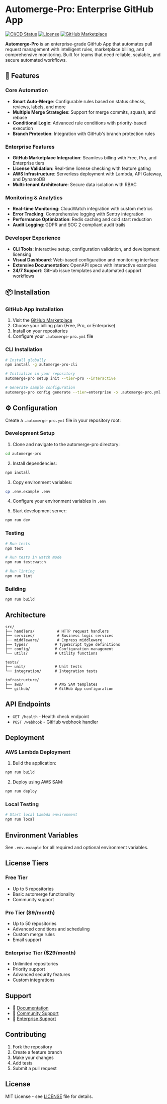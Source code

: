 # Automerge-Pro: Enterprise GitHub App

[![CI/CD Status](https://github.com/MichaelWBrennan/KONIVRER-deck-database/actions/workflows/automerge-pro.yml/badge.svg)](https://github.com/MichaelWBrennan/KONIVRER-deck-database/actions/workflows/automerge-pro.yml)
[![License](https://img.shields.io/badge/license-MIT-blue.svg)](LICENSE)
[![GitHub Marketplace](https://img.shields.io/badge/GitHub%20Marketplace-Automerge--Pro-blue)](https://github.com/marketplace/automerge-pro)

**Automerge-Pro** is an enterprise-grade GitHub App that automates pull request management with intelligent rules, marketplace billing, and comprehensive monitoring. Built for teams that need reliable, scalable, and secure automated workflows.

## 🚀 Features

### Core Automation
- **Smart Auto-Merge**: Configurable rules based on status checks, reviews, labels, and more
- **Multiple Merge Strategies**: Support for merge commits, squash, and rebase
- **Conditional Logic**: Advanced rule conditions with priority-based execution
- **Branch Protection**: Integration with GitHub's branch protection rules

### Enterprise Features
- **GitHub Marketplace Integration**: Seamless billing with Free, Pro, and Enterprise tiers
- **License Validation**: Real-time license checking with feature gating
- **AWS Infrastructure**: Serverless deployment with Lambda, API Gateway, and DynamoDB
- **Multi-tenant Architecture**: Secure data isolation with RBAC

### Monitoring & Analytics
- **Real-time Monitoring**: CloudWatch integration with custom metrics
- **Error Tracking**: Comprehensive logging with Sentry integration
- **Performance Optimization**: Redis caching and cold start reduction
- **Audit Logging**: GDPR and SOC 2 compliant audit trails

### Developer Experience
- **CLI Tools**: Interactive setup, configuration validation, and development licensing
- **Visual Dashboard**: Web-based configuration and monitoring interface
- **Extensive Documentation**: OpenAPI specs with interactive examples
- **24/7 Support**: GitHub issue templates and automated support workflows

## 📦 Installation

### GitHub App Installation
1. Visit the [GitHub Marketplace](https://github.com/marketplace/automerge-pro)
2. Choose your billing plan (Free, Pro, or Enterprise)
3. Install on your repositories
4. Configure your `.automerge-pro.yml` file

### CLI Installation
```bash
# Install globally
npm install -g automerge-pro-cli

# Initialize in your repository
automerge-pro setup init --tier=pro --interactive

# Generate sample configuration
automerge-pro config generate --tier=enterprise -o .automerge-pro.yml
```

## ⚙️ Configuration

Create a `.automerge-pro.yml` file in your repository root:

### Development Setup

1. Clone and navigate to the automerge-pro directory:
```bash
cd automerge-pro
```

2. Install dependencies:
```bash
npm install
```

3. Copy environment variables:
```bash
cp .env.example .env
```

4. Configure your environment variables in `.env`

5. Start development server:
```bash
npm run dev
```

### Testing

```bash
# Run tests
npm test

# Run tests in watch mode
npm run test:watch

# Run linting
npm run lint
```

### Building

```bash
npm run build
```

## Architecture

```
src/
├── handlers/          # HTTP request handlers
├── services/          # Business logic services
├── middleware/        # Express middleware
├── types/            # TypeScript type definitions
├── config/           # Configuration management
└── utils/            # Utility functions

tests/
├── unit/             # Unit tests
└── integration/      # Integration tests

infrastructure/
├── aws/              # AWS SAM templates
└── github/           # GitHub App configuration
```

## API Endpoints

- `GET /health` - Health check endpoint
- `POST /webhook` - GitHub webhook handler

## Deployment

### AWS Lambda Deployment

1. Build the application:
```bash
npm run build
```

2. Deploy using AWS SAM:
```bash
npm run deploy
```

### Local Testing

```bash
# Start local Lambda environment
npm run local
```

## Environment Variables

See `.env.example` for all required and optional environment variables.

## License Tiers

### Free Tier
- Up to 5 repositories
- Basic automerge functionality
- Community support

### Pro Tier ($9/month)
- Up to 50 repositories  
- Advanced conditions and scheduling
- Custom merge rules
- Email support

### Enterprise Tier ($29/month)
- Unlimited repositories
- Priority support
- Advanced security features
- Custom integrations

## Support

- 📖 [Documentation](https://automerge-pro.dev/docs)
- 💬 [Community Support](https://github.com/automerge-pro/discussions)
- 📧 [Enterprise Support](mailto:enterprise@automerge-pro.dev)

## Contributing

1. Fork the repository
2. Create a feature branch
3. Make your changes
4. Add tests
5. Submit a pull request

## License

MIT License - see [LICENSE](LICENSE) file for details.

